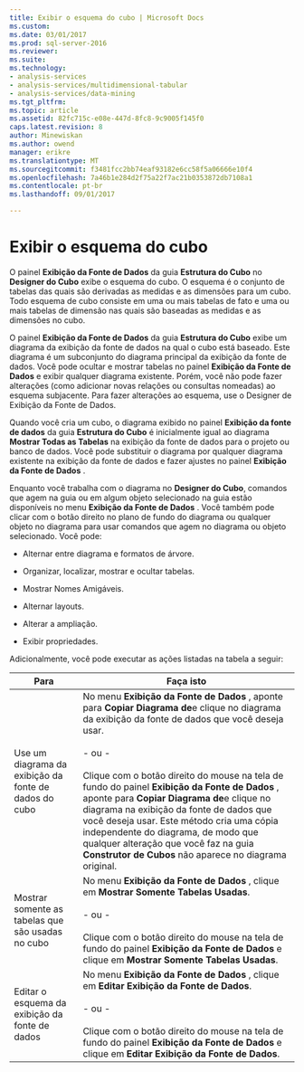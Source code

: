```yaml
---
title: Exibir o esquema do cubo | Microsoft Docs
ms.custom: 
ms.date: 03/01/2017
ms.prod: sql-server-2016
ms.reviewer: 
ms.suite: 
ms.technology:
- analysis-services
- analysis-services/multidimensional-tabular
- analysis-services/data-mining
ms.tgt_pltfrm: 
ms.topic: article
ms.assetid: 82fc715c-e08e-447d-8fc8-9c9005f145f0
caps.latest.revision: 8
author: Minewiskan
ms.author: owend
manager: erikre
ms.translationtype: MT
ms.sourcegitcommit: f3481fcc2bb74eaf93182e6cc58f5a06666e10f4
ms.openlocfilehash: 7a46b1e284d2f75a22f7ac21b0353872db7108a1
ms.contentlocale: pt-br
ms.lasthandoff: 09/01/2017

---
```

# <a name="view-the-cube-schema"></a>Exibir o esquema do cubo
  O painel **Exibição da Fonte de Dados** da guia **Estrutura do Cubo** no **Designer do Cubo** exibe o esquema do cubo. O esquema é o conjunto de tabelas das quais são derivadas as medidas e as dimensões para um cubo. Todo esquema de cubo consiste em uma ou mais tabelas de fato e uma ou mais tabelas de dimensão nas quais são baseadas as medidas e as dimensões no cubo.  
  
 O painel **Exibição da Fonte de Dados** da guia **Estrutura do Cubo** exibe um diagrama da exibição da fonte de dados na qual o cubo está baseado. Este diagrama é um subconjunto do diagrama principal da exibição da fonte de dados. Você pode ocultar e mostrar tabelas no painel **Exibição da Fonte de Dados** e exibir qualquer diagrama existente. Porém, você não pode fazer alterações (como adicionar novas relações ou consultas nomeadas) ao esquema subjacente. Para fazer alterações ao esquema, use o Designer de Exibição da Fonte de Dados.  
  
 Quando você cria um cubo, o diagrama exibido no painel **Exibição da fonte de dados** da guia **Estrutura do Cubo** é inicialmente igual ao diagrama **Mostrar Todas as Tabelas** na exibição da fonte de dados para o projeto ou banco de dados. Você pode substituir o diagrama por qualquer diagrama existente na exibição da fonte de dados e fazer ajustes no painel **Exibição da Fonte de Dados** .  
  
 Enquanto você trabalha com o diagrama no **Designer do Cubo**, comandos que agem na guia ou em algum objeto selecionado na guia estão disponíveis no menu **Exibição da Fonte de Dados** . Você também pode clicar com o botão direito no plano de fundo do diagrama ou qualquer objeto no diagrama para usar comandos que agem no diagrama ou objeto selecionado. Você pode:  
  
-   Alternar entre diagrama e formatos de árvore.  
  
-   Organizar, localizar, mostrar e ocultar tabelas.  
  
-   Mostrar Nomes Amigáveis.  
  
-   Alternar layouts.  
  
-   Alterar a ampliação.  
  
-   Exibir propriedades.  
  
 Adicionalmente, você pode executar as ações listadas na tabela a seguir:  
  
|Para|Faça isto|  
|--------|-------------|  
|Use um diagrama da exibição da fonte de dados do cubo|No menu **Exibição da Fonte de Dados** , aponte para **Copiar Diagrama de**e clique no diagrama da exibição da fonte de dados que você deseja usar.<br /><br /> - ou -<br /><br /> Clique com o botão direito do mouse na tela de fundo do painel **Exibição da Fonte de Dados** , aponte para **Copiar Diagrama de**e clique no diagrama na exibição da fonte de dados que você deseja usar. Este método cria uma cópia independente do diagrama, de modo que qualquer alteração que você faz na guia **Construtor de Cubos** não aparece no diagrama original.|  
|Mostrar somente as tabelas que são usadas no cubo|No menu **Exibição da Fonte de Dados** , clique em **Mostrar Somente Tabelas Usadas**.<br /><br /> - ou -<br /><br /> Clique com o botão direito do mouse na tela de fundo do painel **Exibição da Fonte de Dados** e clique em **Mostrar Somente Tabelas Usadas**.|  
|Editar o esquema da exibição da fonte de dados|No menu **Exibição da Fonte de Dados** , clique em **Editar Exibição da Fonte de Dados**.<br /><br /> - ou -<br /><br /> Clique com o botão direito do mouse na tela de fundo do painel **Exibição da Fonte de Dados** e clique em **Editar Exibição da Fonte de Dados**.|  
  
  
